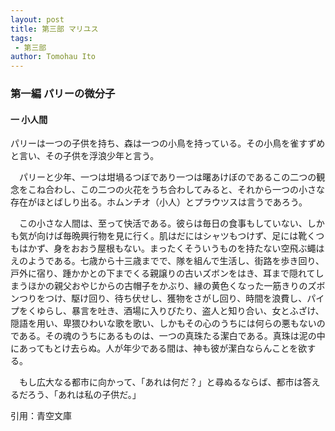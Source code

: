 ```yaml
---
layout: post
title: 第三部 マリユス
tags:
 - 第三部
author: Tomohau Ito
---
```


### 第一編 パリーの微分子  
#### 一 小人間  

  パリーは一つの子供を持ち、森は一つの小鳥を持っている。その小鳥を雀すずめと言い、その子供を浮浪少年と言う。  

　パリーと少年、一つは坩堝るつぼであり一つは曙あけぼのであるこの二つの観念をこね合わし、この二つの火花をうち合わしてみると、それから一つの小さな存在がほとばしり出る。ホムンチオ（小人）とプラウツスは言うであろう。  

　この小さな人間は、至って快活である。彼らは毎日の食事もしていない、しかも気が向けば毎晩興行物を見に行く。肌はだにはシャツもつけず、足には靴くつもはかず、身をおおう屋根もない。まったくそういうものを持たない空飛ぶ蠅はえのようである。七歳から十三歳までで、隊を組んで生活し、街路を歩き回り、戸外に宿り、踵かかとの下までくる親譲りの古いズボンをはき、耳まで隠れてしまうほかの親父おやじからの古帽子をかぶり、縁の黄色くなった一筋きりのズボンつりをつけ、駆け回り、待ち伏せし、獲物をさがし回り、時間を浪費し、パイプをくゆらし、暴言を吐き、酒場に入りびたり、盗人と知り合い、女とふざけ、隠語を用い、卑猥ひわいな歌を歌い、しかもその心のうちには何らの悪もないのである。その魂のうちにあるものは、一つの真珠たる潔白である。真珠は泥の中にあってもとけ去らぬ。人が年少である間は、神も彼が潔白ならんことを欲する。  

　もし広大なる都市に向かって、「あれは何だ？」と尋ぬるならば、都市は答えるだろう、「あれは私の子供だ。」  

引用：青空文庫
